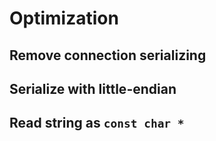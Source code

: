 # Optimization
## Remove connection serializing
## Serialize with little-endian
## Read string as `const char *`